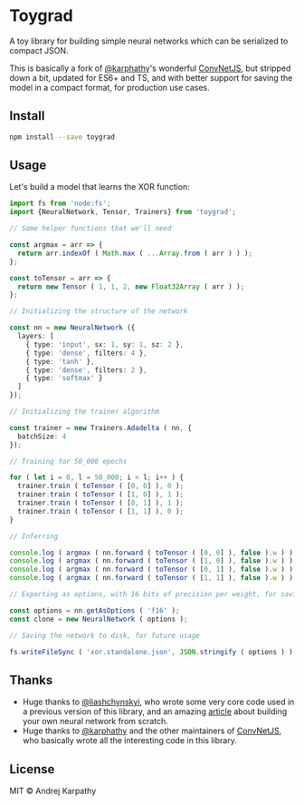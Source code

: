 # Toygrad

A toy library for building simple neural networks which can be serialized to compact JSON.

This is basically a fork of [@karphathy](https://github.com/karpathy)'s wonderful [ConvNetJS](https://github.com/karpathy/convnetjs), but stripped down a bit, updated for ES6+ and TS, and with better support for saving the model in a compact format, for production use cases.

## Install

```sh
npm install --save toygrad
```

## Usage

Let's build a model that learns the XOR function:

```ts
import fs from 'node:fs';
import {NeuralNetwork, Tensor, Trainers} from 'toygrad';

// Some helper functions that we'll need

const argmax = arr => {
  return arr.indexOf ( Math.max ( ...Array.from ( arr ) ) );
};

const toTensor = arr => {
  return new Tensor ( 1, 1, 2, new Float32Array ( arr ) );
};

// Initializing the structure of the network

const nn = new NeuralNetwork ({
  layers: [
    { type: 'input', sx: 1, sy: 1, sz: 2 },
    { type: 'dense', filters: 4 },
    { type: 'tanh' },
    { type: 'dense', filters: 2 },
    { type: 'softmax' }
  ]
});

// Initializing the trainer algorithm

const trainer = new Trainers.Adadelta ( nn, {
  batchSize: 4
});

// Training for 50_000 epochs

for ( let i = 0, l = 50_000; i < l; i++ ) {
  trainer.train ( toTensor ( [0, 0] ), 0 );
  trainer.train ( toTensor ( [1, 0] ), 1 );
  trainer.train ( toTensor ( [0, 1] ), 1 );
  trainer.train ( toTensor ( [1, 1] ), 0 );
}

// Inferring

console.log ( argmax ( nn.forward ( toTensor ( [0, 0] ), false ).w ) ); // => 0
console.log ( argmax ( nn.forward ( toTensor ( [1, 0] ), false ).w ) ); // => 1
console.log ( argmax ( nn.forward ( toTensor ( [0, 1] ), false ).w ) ); // => 1
console.log ( argmax ( nn.forward ( toTensor ( [1, 1] ), false ).w ) ); // => 0

// Exporting as options, with 16 bits of precision per weight, for saving the neural network

const options = nn.getAsOptions ( 'f16' );
const clone = new NeuralNetwork ( options );

// Saving the network to disk, for future usage

fs.writeFileSync ( 'xor.standalone.json', JSON.stringify ( options ) );
```

## Thanks

- Huge thanks to [@liashchynskyi](https://github.com/liashchynskyi), who wrote some very core code used in a previous version of this library, and an amazing [article](https://dev.to/liashchynskyi/creating-of-neural-network-using-javascript-in-7minutes-o21) about building your own neural network from scratch.
- Huge thanks to [@karphathy](https://github.com/karpathy) and the other maintainers of [ConvNetJS](https://github.com/karpathy/convnetjs), who basically wrote all the interesting code in this library.

## License

MIT © Andrej Karpathy
